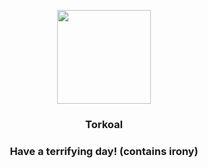 <p align="center">
    <img src="https://raw.githubusercontent.com/PokeAPI/sprites/master/sprites/pokemon/324.png" width="150" height="150">
</p>
<h3 align="center"> <b>Torkoal</b></h3>
<h3 align="center">Have a terrifying day! (contains irony)</h3>

